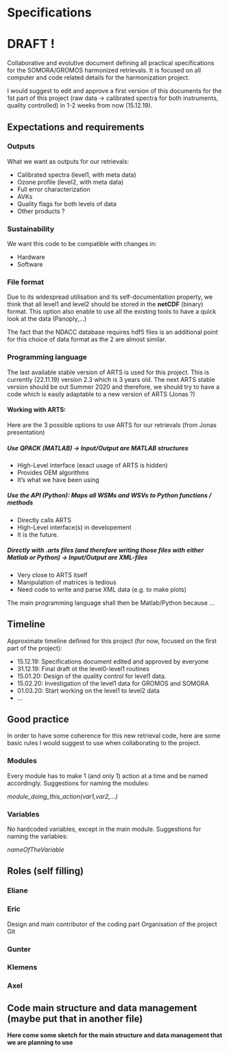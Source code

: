 # Specifications
# DRAFT !
Collaborative and evolutive document defining all practical specifications for the SOMORA/GROMOS harmonized retrievals. It is focused on all computer and code related details for the harmonization project.

I would suggest to edit and approve a first version of this documents for the 1st part of this project (raw data -> calibrated spectra for both instruments, quality controlled) in 1-2 weeks from now (15.12.19). 

## Expectations and requirements
### Outputs
What we want as outputs for our retrievals:
* Calibrated spectra (level1, with meta data)
* Ozone profile (level2, with meta data)
* Full error characterization
* AVKs
* Quality flags for both levels of data
* Other products ?

### Sustainability
We want this code to be compatible with changes in:
* Hardware
* Software

### File format
Due to its widespread utilisation and its self-documentation property, we think that all level1 and level2 should be stored in the **netCDF** (binary) format. This option also enable to use all the existing tools to have a quick look at the data (Panoply,...)

The fact that the NDACC database requires hdf5 files is an additional point for this choice of data format as the 2 are almost similar. 

### Programming language 

The last available stable version of ARTS is used for this project. This is currently (22.11.19) version 2.3 which is 3 years old. 
The next ARTS stable version should be out Summer 2020 and therefore, we should try to have a code which is easily adaptable to a new version of ARTS (Jonas ?)

#### Working with ARTS:

Here are the 3 possible options to use ARTS for our retrievals (from Jonas presentation)
>
##### Use QPACK (MATLAB) → Input/Output are MATLAB structures
* High-Level interface (exact usage of ARTS is hidden)
* Provides OEM algorithms
* It’s what we have been using
>
##### Use the API (Python): Maps all WSMs and WSVs to Python functions / methods
* Directly calls ARTS
* High-Level interface(s) in developement
* It is the future.
>
##### Directly with .arts files (and therefore writing those files with either Matlab or Python) -> Input/Output are XML-files
* Very close to ARTS itself
* Manipulation of matrices is tedious
* Need code to write and parse XML data (e.g. to make plots)

The main programming language shall then be Matlab/Python because ...

## Timeline
Approximate timeline defined for this project (for now, focused on the first part of the project):

* 15.12.19: Specifications document edited and approved by everyone
* 31.12.19: Final draft ot the level0-level1 routines
* 15.01.20: Design of the quality control for level1 data.
* 15.02.20: Investigation of the level1 data for GROMOS and SOMORA
* 01.03.20: Start working on the level1 to level2 data
* ...


## Good practice
In order to have some coherence for this new retrieval code, here are some basic rules I would suggest to use when collaborating to the project.

### Modules
Every module has to make 1 (and only 1) action at a time and be named accordingly. Suggestions for naming the modules:

*module_doing_this_action(var1,var2,...)*

### Variables 
No hardcoded variables, except in the main module. Suggestions for naming the variables:

*nameOfTheVariable*

## Roles (self filling)

### Eliane

### Eric
Design and main contributor of the coding part
Organisation of the project
Git

### Gunter

### Klemens

### Axel

## Code main structure and data management  (maybe put that in another file)
**Here come some sketch for the main structure and data management that we are planning to use**

